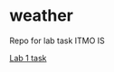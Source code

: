 # weather
Repo for lab task ITMO IS

[Lab 1 task](https://vk.com/@itmowebdev21-laboratornaya-rabota-1)
